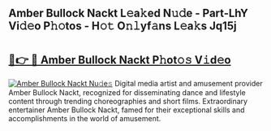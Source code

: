 ## Amber Bullock Nackt L𝚎a𝚔ed N𝚞𝚍e - Part-LhY Vi𝚍𝚎o P𝚑𝚘tos - H𝚘𝚝 O𝚗𝚕yf𝚊ns L𝚎a𝚔s Jq15j

# <h2><a href="http://kfezu0g.oniu.top/?m=Amber+Bullock+Nackt">🔗👉 🔴 Amber Bullock Nackt P𝚑ot𝚘𝚜 V𝚒d𝚎o</a></h2>

[![Amber Bullock Nackt Nu𝚍e𝚜](https://i.imgur.com/0qMVB7G.gif)](http://kfezu0g.oniu.top/?m=Amber+Bullock+Nackt)
Digital media artist and amusement provider Amber Bullock Nackt, recognized for disseminating dance and lifestyle content through trending choreographies and short films. Extraordinary entertainer Amber Bullock Nackt, famed for their exceptional skills and accomplishments in the world of amusement.  
